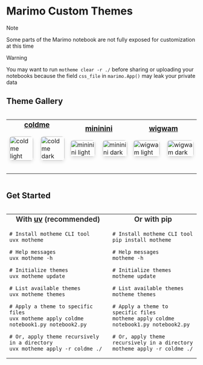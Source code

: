# Marimo Custom Themes

> [!NOTE]
>
> Some parts of the Marimo notebook are not fully exposed for customization at this time

> [!WARNING]
>
> You may want to run `motheme clear -r ./` before sharing or uploading your notebooks
> because the field `css_file` in `marimo.App()` may leak your private data

## Theme Gallery

<div align="center" style="display: flex; justify-content: center; gap: 20px; margin: 20px 0;"> 
    
<table>
  <tr>
    <td>

<h3 style="text-align: center; margin-top: 0; color: #333;"><a href="themes/coldme/">coldme</a></h3> 

<div style="display: flex; justify-content: center; gap: 20px; margin-bottom: 30px;"> <img src="themes/coldme/coldme_light.png" alt="coldme light" width="100%" style="border-radius: 8px; box-shadow: 0 4px 8px rgba(0,0,0,0.1);" /> <img src="themes/coldme/coldme_dark.png" alt="coldme dark" width="100%" style="border-radius: 8px; box-shadow: 0 4px 8px rgba(0,0,0,0.1);" /> </div>

</td>
    <td>

<h3 style="text-align: center; margin-top: 0; color: #333;"><a href="themes/mininini/">mininini</a></h3> 
        
<div style="display: flex; justify-content: center; gap: 20px; margin-bottom: 30px;"> <img src="themes/mininini/mininini_light.png" alt="mininini light" width="100%" style="border-radius: 8px; box-shadow: 0 4px 8px rgba(0,0,0,0.1);" /> <img src="themes/mininini/mininini_dark.png" alt="mininini dark" width="100%" style="border-radius: 8px; box-shadow: 0 4px 8px rgba(0,0,0,0.1);" /> </div>

</td>
    <td>

<h3 style="text-align: center; margin-top: 0; color: #333;"><a href="themes/wigwam/">wigwam</a></h3> 
        
<div style="display: flex; justify-content: center; gap: 20px; margin-bottom: 30px;"> <img src="themes/wigwam/wigwam_light.png" alt="wigwam light" width="100%" style="border-radius: 8px; box-shadow: 0 4px 8px rgba(0,0,0,0.1);" /> <img src="themes/wigwam/wigwam_dark.png" alt="wigwam dark" width="100%" style="border-radius: 8px; box-shadow: 0 4px 8px rgba(0,0,0,0.1);" /> </div> </div>

</td>
  </tr>
</table>

</div>

## Get Started

<div align="center" style="display: flex; justify-content: center; gap: 20px; margin: 20px 0;"> 
    
<table>
  <tr>
    <td>
        
<h3 style="text-align: center; margin-top: 0; color: #333;">With <a href="https://github.com/astral-sh/uv">uv</a> (recommended)</h3> 
        
```console
# Install motheme CLI tool
uvx motheme

# Help messages
uvx motheme -h

# Initialize themes
uvx motheme update

# List available themes
uvx motheme themes

# Apply a theme to specific files
uvx motheme apply coldme notebook1.py notebook2.py

# Or, apply theme recursively in a directory
uvx motheme apply -r coldme ./
```

</td>
    <td>

<h3 style="text-align: center; margin-top: 0; color: #333;">Or with pip</h3> 
        
```console
# Install motheme CLI tool
pip install motheme

# Help messages
motheme -h

# Initialize themes
motheme update

# List available themes
motheme themes

# Apply a theme to specific files
motheme apply coldme notebook1.py notebook2.py

# Or, apply theme recursively in a directory
motheme apply -r coldme ./
```

</td>
  </tr>
</table>

</div>
